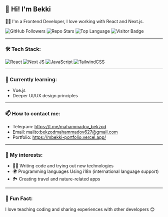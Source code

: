 ## 👋 Hi! I'm Bekki

🧑‍💻 I'm a Frontend Developer, I love working with React and Next.js.

![GitHub Followers](https://img.shields.io/github/followers/MBekki?style=social)
![Repo Stars](https://img.shields.io/github/stars/MBekki/MBekki?style=social)
![Top Language](https://img.shields.io/github/languages/top/MBekki/MBekki)
![Visitor Badge](https://komarev.com/ghpvc/?username=MBekki&style=flat&color=blue)

---

### 🛠 Tech Stack:
![React](https://img.shields.io/badge/-React-20232A?style=flat&logo=react)
![Next JS](https://img.shields.io/badge/-Next.js-000000?style=flat&logo=nextdotjs&logoColor=white)
![JavaScript](https://img.shields.io/badge/-JavaScript-F7DF1E?style=flat&logo=javascript&logoColor=black)
![TailwindCSS](https://img.shields.io/badge/-TailwindCSS-38B2AC?style=flat&logo=tailwind-css&logoColor=white)

---

### 🌱 Currently learning:
- Vue.js
- Deeper UI/UX design principles

---

### 📫 How to contact me:
- Telegram: https://t.me/mahammadov_bekzod
- Email: mailto:bekzodmahammadov627@gmail.com
- Portfolio: https://mbekki-portfolio.vercel.app/

---

### 🎯 My interests:
- 👨‍💻 Writing code and trying out new technologies
- 🌍 Programming languages Using i18n (international language support)
- 🏞 Creating travel and nature-related apps

---

### 📌 Fun Fact:
I love teaching coding and sharing experiences with other developers 😊
